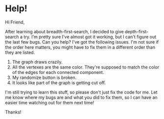 # Help!

Hi Friend,

After learning about breadth-first-search, I decided to give depth-first-search a try.  I'm pretty sure I've almost got it working, but I can't figure out the last few bugs.  Can you help?  I've got the following issues.  I'm not sure if the order here matters, you might have to fix them in a different order than they are listed.

1.  The graph draws crazily.
2.  All the vertexes are the same color.  They're supposed to match the color of the edges for each connected component.
3.  My randomize button is broken.
4.  It looks like part of the graph is getting cut off.

I'm still trying to learn this stuff, so please don't just fix the code for me.  Let me know where my bugs are and what you did to fix them, so I can have an easier time watching out for them next time!

Thanks!
